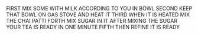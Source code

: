  FIRST MIX SOME WITH MILK ACCORDING TO YOU IN BOWL 
 SECOND KEEP THAT BOWL ON GAS STOVE AND HEAT IT 
 THIRD WHEN IT IS HEATED MIX THE CHAI PATTI 
 FORTH MIX SUGAR IN IT AFTER MIXING THE SUGAR YOUR TEA IS READY IN ONE MINUTE
 FIFTH THEN REFINE IT IS READY 